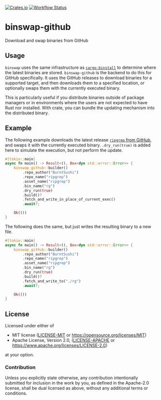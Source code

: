 [![Crates.io](https://img.shields.io/crates/v/binswap-github.svg)](https://crates.io/crates/binswap-github)
[![Workflow Status](https://github.com/oeb25/binswap/workflows/main/badge.svg)](https://github.com/oeb25/binswap/actions?query=workflow%3A%22main%22)

# binswap-github

Download and swap binaries from GitHub

## Usage

`binswap` uses the same infrastructure as
[`cargo-binstall`](https://github.com/cargo-bins/cargo-binstall) to
determine where the latest binaries are stored. `binswap-github` is the
backend to do this for GitHub specifically. It uses the GitHub releases to
download binaries for a supported target, and then downloads them to a
specified location, or optionally swaps them with the currently executed
binary.

This is particularly useful if you distribute binaries outside of package
managers or in environments where the users are not expected to have Rust
nor installed. With crate, you can bundle the updating mechanism into the
distributed binary.

## Example

The following example downloads the latest release [`ripgrep` from
GitHub](https://github.com/BurntSushi/ripgrep/releases), and swaps it with
the currently executed binary. `.dry_run(true)` is added here to simulate
the execution, but not perform the update.

```rust
#[tokio::main]
async fn main() -> Result<(), Box<dyn std::error::Error>> {
    binswap_github::builder()
        .repo_author("BurntSushi")
        .repo_name("ripgrep")
        .asset_name("ripgrep")
        .bin_name("rg")
        .dry_run(true)
        .build()?
        .fetch_and_write_in_place_of_current_exec()
        .await?;

    Ok(())
}
```

The following does the same, but just writes the resulting binary to a new
file.

```rust
#[tokio::main]
async fn main() -> Result<(), Box<dyn std::error::Error>> {
    binswap_github::builder()
        .repo_author("BurntSushi")
        .repo_name("ripgrep")
        .asset_name("ripgrep")
        .bin_name("rg")
        .dry_run(true)
        .build()?
        .fetch_and_write_to("./rg")
        .await?;

    Ok(())
}
```

## License

Licensed under either of

* MIT license ([LICENSE-MIT](LICENSE-MIT) or https://opensource.org/licenses/MIT)
* Apache License, Version 2.0, ([LICENSE-APACHE](LICENSE-APACHE) or https://www.apache.org/licenses/LICENSE-2.0)

at your option.

### Contribution

Unless you explicitly state otherwise, any contribution intentionally
submitted for inclusion in the work by you, as defined in the Apache-2.0
license, shall be dual licensed as above, without any additional terms or
conditions.
